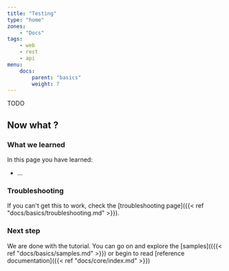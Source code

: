 ```yaml
---
title: "Testing"
type: "home"
zones:
    - "Docs"
tags:
    - web
    - rest
    - api
menu:
    docs:
        parent: "basics"
        weight: 7
---
```


TODO

## Now what ?

### What we learned

In this page you have learned:

* ...

### Troubleshooting

If you can't get this to work, check the [troubleshooting page]({{< ref "docs/basics/troubleshooting.md" >}}).

### Next step

We are done with the tutorial. You can go on and explore the [samples](({{< ref "docs/basics/samples.md" >}}) or
begin to read [reference documentation]({{< ref "docs/core/index.md" >}})

